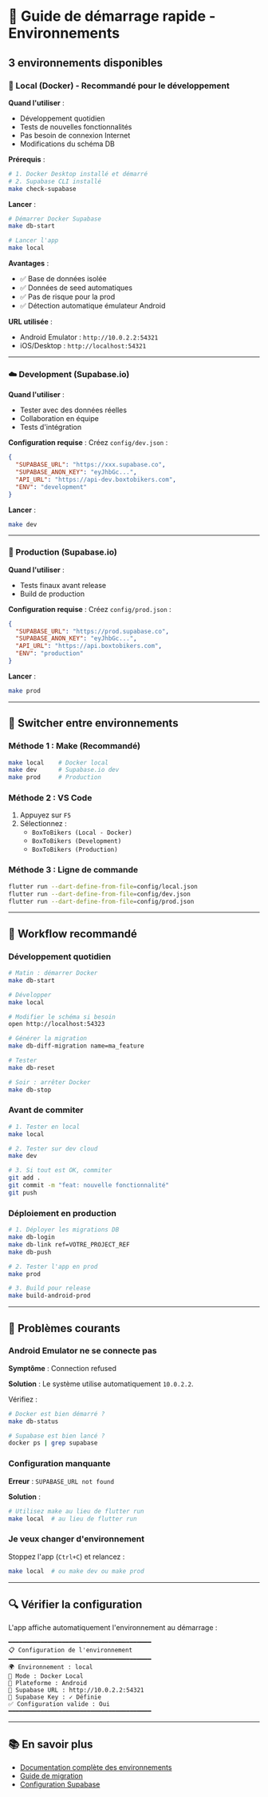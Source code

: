 # 🚀 Guide de démarrage rapide - Environnements

## 3 environnements disponibles

### 🐳 Local (Docker) - Recommandé pour le développement

**Quand l'utiliser** :
- Développement quotidien
- Tests de nouvelles fonctionnalités
- Pas besoin de connexion Internet
- Modifications du schéma DB

**Prérequis** :
```bash
# 1. Docker Desktop installé et démarré
# 2. Supabase CLI installé
make check-supabase
```

**Lancer** :
```bash
# Démarrer Docker Supabase
make db-start

# Lancer l'app
make local
```

**Avantages** :
- ✅ Base de données isolée
- ✅ Données de seed automatiques
- ✅ Pas de risque pour la prod
- ✅ Détection automatique émulateur Android

**URL utilisée** :
- Android Emulator : `http://10.0.2.2:54321`
- iOS/Desktop : `http://localhost:54321`

---

### ☁️ Development (Supabase.io)

**Quand l'utiliser** :
- Tester avec des données réelles
- Collaboration en équipe
- Tests d'intégration

**Configuration requise** :
Créez `config/dev.json` :
```json
{
  "SUPABASE_URL": "https://xxx.supabase.co",
  "SUPABASE_ANON_KEY": "eyJhbGc...",
  "API_URL": "https://api-dev.boxtobikers.com",
  "ENV": "development"
}
```

**Lancer** :
```bash
make dev
```

---

### 🚀 Production (Supabase.io)

**Quand l'utiliser** :
- Tests finaux avant release
- Build de production

**Configuration requise** :
Créez `config/prod.json` :
```json
{
  "SUPABASE_URL": "https://prod.supabase.co",
  "SUPABASE_ANON_KEY": "eyJhbGc...",
  "API_URL": "https://api.boxtobikers.com",
  "ENV": "production"
}
```

**Lancer** :
```bash
make prod
```

---

## 🔀 Switcher entre environnements

### Méthode 1 : Make (Recommandé)

```bash
make local    # Docker local
make dev      # Supabase.io dev
make prod     # Production
```

### Méthode 2 : VS Code

1. Appuyez sur `F5`
2. Sélectionnez :
   - `BoxToBikers (Local - Docker)`
   - `BoxToBikers (Development)`
   - `BoxToBikers (Production)`

### Méthode 3 : Ligne de commande

```bash
flutter run --dart-define-from-file=config/local.json
flutter run --dart-define-from-file=config/dev.json
flutter run --dart-define-from-file=config/prod.json
```

---

## 📱 Workflow recommandé

### Développement quotidien

```bash
# Matin : démarrer Docker
make db-start

# Développer
make local

# Modifier le schéma si besoin
open http://localhost:54323

# Générer la migration
make db-diff-migration name=ma_feature

# Tester
make db-reset

# Soir : arrêter Docker
make db-stop
```

### Avant de commiter

```bash
# 1. Tester en local
make local

# 2. Tester sur dev cloud
make dev

# 3. Si tout est OK, commiter
git add .
git commit -m "feat: nouvelle fonctionnalité"
git push
```

### Déploiement en production

```bash
# 1. Déployer les migrations DB
make db-login
make db-link ref=VOTRE_PROJECT_REF
make db-push

# 2. Tester l'app en prod
make prod

# 3. Build pour release
make build-android-prod
```

---

## 🐛 Problèmes courants

### Android Emulator ne se connecte pas

**Symptôme** : Connection refused

**Solution** : Le système utilise automatiquement `10.0.2.2`. 

Vérifiez :
```bash
# Docker est bien démarré ?
make db-status

# Supabase est bien lancé ?
docker ps | grep supabase
```

### Configuration manquante

**Erreur** : `SUPABASE_URL not found`

**Solution** : 
```bash
# Utilisez make au lieu de flutter run
make local  # au lieu de flutter run
```

### Je veux changer d'environnement

Stoppez l'app (`Ctrl+C`) et relancez :
```bash
make local  # ou make dev ou make prod
```

---

## 🔍 Vérifier la configuration

L'app affiche automatiquement l'environnement au démarrage :

```
━━━━━━━━━━━━━━━━━━━━━━━━━━━━━━━━━━━━━━━━
📋 Configuration de l'environnement
━━━━━━━━━━━━━━━━━━━━━━━━━━━━━━━━━━━━━━━━
🌍 Environnement : local
🐳 Mode : Docker Local
📱 Plateforme : Android
🔗 Supabase URL : http://10.0.2.2:54321
🔑 Supabase Key : ✓ Définie
✅ Configuration valide : Oui
━━━━━━━━━━━━━━━━━━━━━━━━━━━━━━━━━━━━━━━━
```

---

## 📚 En savoir plus

- [Documentation complète des environnements](README.md)
- [Guide de migration](MIGRATION_LOCAL_CONFIG.md)
- [Configuration Supabase](../backend/supabase/SETUP_GUIDE.md)

